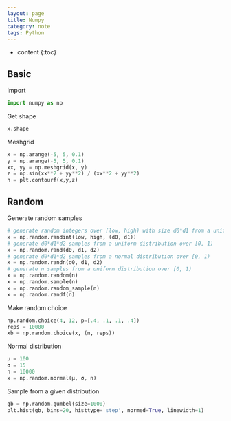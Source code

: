 ```yaml
---
layout: page
title: Numpy
category: note
tags: Python
---
```


* content
{:toc}

## Basic

Import

```python
import numpy as np
```

Get shape

```python
x.shape
```

Meshgrid

```python
x = np.arange(-5, 5, 0.1)
y = np.arange(-5, 5, 0.1)
xx, yy = np.meshgrid(x, y)
z = np.sin(xx**2 + yy**2) / (xx**2 + yy**2)
h = plt.contourf(x,y,z)
```

## Random
Generate random samples

```python
# generate random integers over [low, high) with size d0*d1 from a uniform dist
x = np.random.randint(low, high, (d0, d1))
# generate d0*d1*d2 samples from a uniform distribution over [0, 1)
x = np.random.rand(d0, d1, d2)
# generate d0*d1*d2 samples from a normal distribution over [0, 1)
x = np.random.randn(d0, d1, d2)
# generate n samples from a uniform distribution over [0, 1)
x = np.random.random(n)
x = np.random.sample(n)
x = np.random.random_sample(n)
x = np.random.randf(n)
```

Make random choice

```python
np.random.choice(4, 12, p=[.4, .1, .1, .4])
reps = 10000
xb = np.random.choice(x, (n, reps))
```

Normal distribution

```python
μ = 100
σ = 15
n = 10000
x = np.random.normal(μ, σ, n)
```

Sample from a given distribution

```python
gb = np.random.gumbel(size=1000)
plt.hist(gb, bins=20, histtype='step', normed=True, linewidth=1)
```
